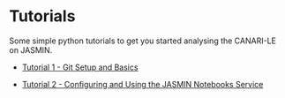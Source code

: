 # Tutorials

Some simple python tutorials to get you started analysing the CANARI-LE on JASMIN.

- [Tutorial 1 - Git Setup and Basics](github.md)

- [Tutorial 2 - Configuring and Using the JASMIN Notebooks Service](jasmin_notebook_service.md)

